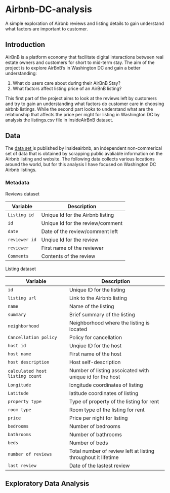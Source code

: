 # Airbnb-DC-analysis

A simple exploration of Airbnb reviews and listing details to gain understand what factors are important to customer. 

## Introduction
AirBnB is a platform economy that facilitate digital interactions between real estate owners and
customers for short to mid-term stay. The aim of the project is to explore AirBnB’s in Washington
DC and gain a better understanding:

1. What do users care about during their AirBnB Stay?
2. What factors affect listing price of an AirBnB listing?

This first part of the project aims to look at the reviews left by customers and try to gain an
understanding what factors do customer care in choosing airbnb listings. While the second part looks to understand what are the relationship that affects the price
per night for listing in Washington DC by analysis the listings.csv file in InsideAirBnB dataset.
## Data

The <a href = http://insideairbnb.com> data set <a> is published by Insideairbnb, an independent non-commerical set of data that is obtained by scrapping public avaliable information on the Airbnb listing and website. The following data collects various locations around the world, but for this analysis I have focused on Washington DC Airbnb listings. 

### Metadata
Reviews dataset

 | Variable | Description |
| --- | --- |
| `Listing id` | Unique Id for the Airbnb listing |
| `id` | Unique Id for the review/comment |
| `date` | Date of the review/comment left |
| `reviewer id` | Unqiue Id for the review |
| `reviewer` | First name of the reviewer |
| `Comments` | Contents of the review |

Listing dataset

 | Variable | Description |
| --- | --- |
| `id` | Unique ID for the listing |
| `listing url` | Link to the Airbnb listing |
| `name` | Name of the listing |
| `summary` | Brief summary of the listing |
| `neighborhood` | Neighborhood where the listing is located  |
| `Cancellation policy` | Policy for cancellation |
| `host id` | Unqiue ID for the host |
| `host name` | First name of the host |
| `host description` | Host self-description|
| `calculated host listing count` | Number of listing assoicated with unique id for the host |
| `Longitude` | longitude coordinates of listing |
| `Latitude` | latitude coordinates of listing |
| `property type` | Type of property of the listing for rent|
| `room type` | Room type of the listing for rent |
| `price` | Price per night for listing |
| `bedrooms` | Number of bedrooms  |
| `bathrooms` | Number of bathrooms|
| `beds` | Number of beds |
| `number of reviews` | Total number of review left at listing throughout it lifetime |
| `last review` | Date of the lastest review |

## Exploratory Data Analysis
